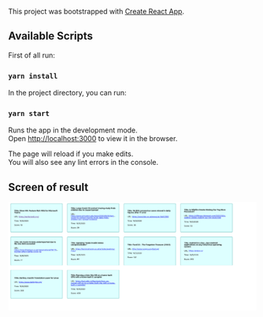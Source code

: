 This project was bootstrapped with [Create React App](https://github.com/facebook/create-react-app).


## Available Scripts
First of all run:
 ### `yarn install`

In the project directory, you can run:

### `yarn start`

Runs the app in the development mode.<br />
Open [http://localhost:3000](http://localhost:3000) to view it in the browser.

The page will reload if you make edits.<br />
You will also see any lint errors in the console.

## Screen of result

![Screenshot](./src/screenshot.png)
